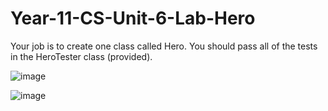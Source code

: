 # Year-11-CS-Unit-6-Lab-Hero

Your job is to create one class called Hero.
You should pass all of the tests in the HeroTester class (provided).

![image](https://user-images.githubusercontent.com/57818506/213590899-e78b8a99-8d67-4f18-880a-b163f82b4872.png)

![image](https://user-images.githubusercontent.com/57818506/213590973-fe887aff-adbf-41d8-a6ec-43690fe69356.png)
